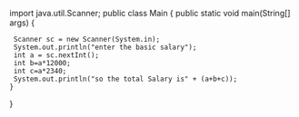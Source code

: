 import java.util.Scanner;
public class Main 
{
    public static void main(String[] args)
    {
     
     Scanner sc = new Scanner(System.in);
     System.out.println("enter the basic salary");
     int a = sc.nextInt();
     int b=a*12000;
     int c=a*2340;
     System.out.println("so the total Salary is" + (a+b+c));
    }
}
 
